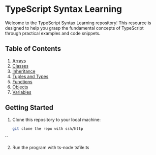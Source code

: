 # TypeScript Syntax Learning

Welcome to the TypeScript Syntax Learning repository! This resource is designed to help you grasp the fundamental concepts of TypeScript through practical examples and code snippets.

## Table of Contents

1. [Arrays](./arrays.ts)
2. [Classes](./classes.ts)
3. [Inheritance](./inheritance.ts)
4. [Tuples and Types](./tuples-and-types.ts)
5. [Functions](./functions.ts)
6. [Objects](./objects.ts)
7. [Variables](./variables.ts)

## Getting Started

1. Clone this repository to your local machine:

   ```bash
   git clone the repo with ssh/http
  ``
  
2. Run the program with ts-node tsfile.ts

